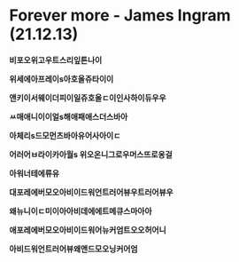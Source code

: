 # Forever more - James Ingram (21.12.13)

**비포오위고우트스리잎튼나이**

**위세에아프레이s아호올쥬타이이**

**앤키이서웨이더피이일쥬호올ㄷ이인사하이듀우우**

**ㅆ매애니이이얼s해애패애스더스바아**

**아체리s드모먼츠바아유어사아이ㄷ**

**어러어ㅂ라이카아월s 위오온니그로우머스뜨로옹걸**

**아워너테에류유**



**대포레에버모오아비이드워언트러어뷰우트러어뷰우**

**왜뉴니이ㄷ미이아아비데에에트메큐스마아아**

**애포레에버모오아비이드워어뉴커엄트오오허어니**

**아비드워언트러어뷰왜앤드모오닝커어엄**



